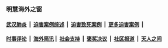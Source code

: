 
### 明慧海外之窗

####  [武汉肺炎](indexes/365.md?t=05030800) &nbsp;|&nbsp;  [迫害案例综述](indexes/328.md?t=05030800) &nbsp;|&nbsp; [迫害致死案例](indexes/277.md?t=05030800)  &nbsp;|&nbsp; [更多迫害案例](indexes/81.md?t=05030800)  &nbsp;|&nbsp; 
####  [时事评论](indexes/19.md?t=05030800) &nbsp;|&nbsp; [海外简讯](indexes/245.md?t=05030800)&nbsp;|&nbsp;  [社会支持](indexes/140.md?t=05030800) &nbsp;|&nbsp; [褒奖决议](indexes/282.md?t=05030800) &nbsp;|&nbsp; [社区报道](indexes/91.md?t=05030800)  &nbsp;|&nbsp; [天人之间](indexes/78.md?t=05030800) 

